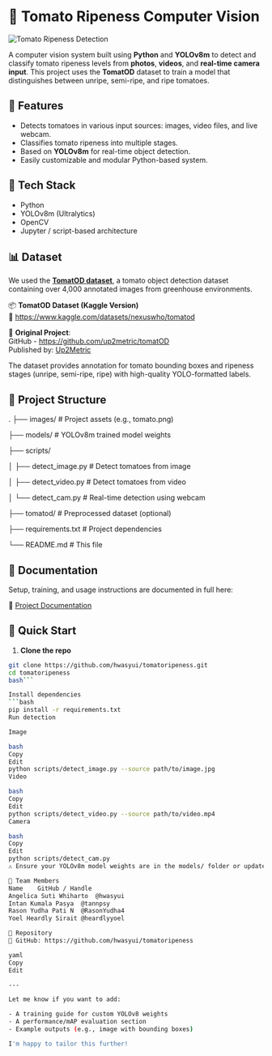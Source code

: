 # 🍅 Tomato Ripeness Computer Vision

![Tomato Ripeness Detection](/test_outputs/outputs.jpg)

A computer vision system built using **Python** and **YOLOv8m** to detect and classify tomato ripeness levels from **photos**, **videos**, and **real-time camera input**. This project uses the **TomatOD** dataset to train a model that distinguishes between unripe, semi-ripe, and ripe tomatoes.

## 🚀 Features

- Detects tomatoes in various input sources: images, video files, and live webcam.
- Classifies tomato ripeness into multiple stages.
- Based on **YOLOv8m** for real-time object detection.
- Easily customizable and modular Python-based system.

## 🧠 Tech Stack

- Python
- YOLOv8m (Ultralytics)
- OpenCV
- Jupyter / script-based architecture

## 📊 Dataset

We used the [**TomatOD dataset**](https://www.kaggle.com/datasets/nexuswho/tomatod), a tomato object detection dataset containing over 4,000 annotated images from greenhouse environments.

📦 **TomatOD Dataset (Kaggle Version)**  
🔗 https://www.kaggle.com/datasets/nexuswho/tomatod

📝 **Original Project**:  
GitHub - https://github.com/up2metric/tomatOD  
Published by: [Up2Metric](https://up2metric.com)

The dataset provides annotation for tomato bounding boxes and ripeness stages (unripe, semi-ripe, ripe) with high-quality YOLO-formatted labels.

## 📁 Project Structure

.
├── images/ # Project assets (e.g., tomato.png)

├── models/ # YOLOv8m trained model weights

├── scripts/

│ ├── detect_image.py # Detect tomatoes from image

│ ├── detect_video.py # Detect tomatoes from video

│ └── detect_cam.py # Real-time detection using webcam

├── tomatod/ # Preprocessed dataset (optional)

├── requirements.txt # Project dependencies

└── README.md # This file


## 📄 Documentation

Setup, training, and usage instructions are documented in full here:

📘 [Project Documentation](https://docs.google.com/document/d/1v_Ew9WaYm2xAltw7PYFq-moW7TPsmuWcNacvYpDnWVg/edit?usp=sharing)

## 🧪 Quick Start

1. **Clone the repo**

```bash
git clone https://github.com/hwasyui/tomatoripeness.git
cd tomatoripeness
bash```

Install dependencies
```bash
pip install -r requirements.txt
Run detection

Image

bash
Copy
Edit
python scripts/detect_image.py --source path/to/image.jpg
Video

bash
Copy
Edit
python scripts/detect_video.py --source path/to/video.mp4
Camera

bash
Copy
Edit
python scripts/detect_cam.py
⚠️ Ensure your YOLOv8m model weights are in the models/ folder or update the script with the correct path.

👥 Team Members
Name	GitHub / Handle
Angelica Suti Whiharto	@hwasyui
Intan Kumala Pasya	@tannpsy
Rason Yudha Pati N	@RasonYudha4
Yoel Heardly Sirait	@heardlyyoel

📌 Repository
🔗 GitHub: https://github.com/hwasyui/tomatoripeness

yaml
Copy
Edit

---

Let me know if you want to add:

- A training guide for custom YOLOv8 weights  
- A performance/mAP evaluation section  
- Example outputs (e.g., image with bounding boxes)

I'm happy to tailor this further!
